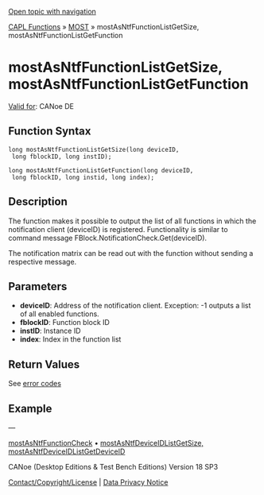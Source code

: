 [Open topic with navigation](../../../../../CANoeDEFamily.htm#Topics/CAPLFunctions/MOST/Functions/CAPLfunctionMOSTAsNTFFunctionListGetSize.md)

[CAPL Functions](../../CAPLfunctions.md) » [MOST](../CAPLfunctionsMOSTOverview.md) » mostAsNtfFunctionListGetSize, mostAsNtfFunctionListGetFunction

# mostAsNtfFunctionListGetSize, mostAsNtfFunctionListGetFunction

[Valid for](../../../Shared/FeatureAvailability.md): CANoe DE

## Function Syntax

```
long mostAsNtfFunctionListGetSize(long deviceID, 
 long fblockID, long instID);
```

```
long mostAsNtfFunctionListGetFunction(long deviceID, 
 long fblockID, long instid, long index);
```

## Description

The function makes it possible to output the list of all functions in which the notification client (deviceID) is registered. Functionality is similar to command message FBlock.NotificationCheck.Get(deviceID).

The notification matrix can be read out with the function without sending a respective message.

## Parameters

- **deviceID**: Address of the notification client. Exception: -1 outputs a list of all enabled functions.
- **fblockID**: Function block ID
- **instID**: Instance ID
- **index**: Index in the function list

## Return Values

See [error codes](../CAPLfunctionsMOSTErrorCodes.md)

## Example

—

[mostAsNtfFunctionCheck](CAPLfunctionMOSTAsNTFFunctionCheck.md) • [mostAsNtfDeviceIDListGetSize, mostAsNtfDeviceIDListGetDeviceID](CAPLfunctionMOSTAsNTFDeviceIDListGetSize.md)

CANoe (Desktop Editions & Test Bench Editions) Version 18 SP3

[Contact/Copyright/License](../../../Shared/ContactCopyrightLicense.md) | [Data Privacy Notice](https://www.vector.com/int/en/company/get-info/privacy-policy/)

